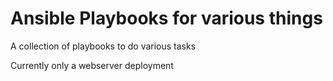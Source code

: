 Ansible Playbooks for various things
====================================

A collection of playbooks to do various tasks

Currently only a webserver deployment
